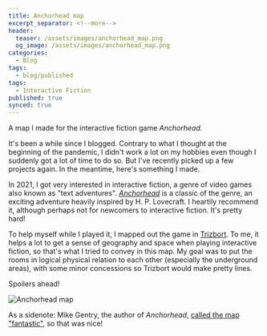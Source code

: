 ```yaml
---
title: Anchorhead map
excerpt_separator: <!--more-->
header:
  teaser: /assets/images/anchorhead_map.png
  og_image: /assets/images/anchorhead_map.png
categories:
  - Blog
tags:
  - blog/published
tags:
  - Interactive Fiction
published: true
synced: true
---
```

A map I made for the interactive fiction game _Anchorhead_.

<!--more-->

It's been a while since I blogged. Contrary to what I thought at the beginning of the pandemic, I didn't work a lot on my hobbies even though I suddenly got a lot of time to do so. But I've recently picked up a few projects again. In the meantime, here's something I made.

In 2021, I got very interested in interactive fiction, a genre of video games also known as "text adventures". _[Anchorhead](https://www.anchorhead-game.com)_ is a classic of the genre, an exciting adventure heavily inspired by H. P. Lovecraft. I heartily recommend it, although perhaps not for newcomers to interactive fiction. It's pretty hard!

To help myself while I played it, I mapped out the game in [Trizbort](https://www.trizbort.com/). To me, it helps a lot to get a sense of geography and space when playing interactive fiction, so that's what I tried to convey in this map. My goal was to put the rooms in logical physical relation to each other (especially the underground areas), with some minor concessions so Trizbort would make pretty lines.

Spoilers ahead!

![Anchorhead map](../../assets/images/anchorhead_map.png)

As a sidenote: Mike Gentry, the author of _Anchorhead_, [called the map "fantastic"](https://intfiction.org/t/anchorhead-is-too-hard-for-me/13017/37?u=tobiasvl), so that was nice!
